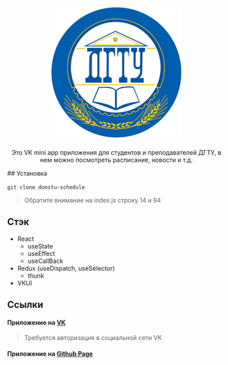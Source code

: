 <h1 align="center">
  <a href="https://vk.com/app7690503"><img src="./src/img/logo.png" width="300" alt="DONSTU logo"></a>
</h1>
<p align="center">
Это VK mini app приложения для студентов и преподавателей ДГТУ, в нем можно посмотреть расписание, новости и т.д. 
</p>
## Установка

`git clone donstu-schedule`

> Обратите внимание на index.js строку 14 и 94

## Стэк

- React
  - useState
  - useEffect
  - useCallBack
- Redux (useDispatch, useSelector)
  - thunk
- VKUI

## Ссылки

#### Приложение на [VK](https://vk.com/services?w=app7690503)

> Требуется авторизация в социальной сети VK

#### Приложение на [Github Page](https://greatfix.github.io/donstu-schedule)
